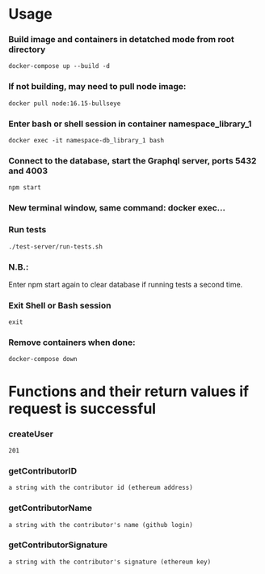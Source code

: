 # Usage

### Build image and containers in detatched mode from root directory

```
docker-compose up --build -d
```

### If not building, may need to pull node image:

```
docker pull node:16.15-bullseye
```

### Enter bash or shell session in container namespace_library_1

```
docker exec -it namespace-db_library_1 bash
```

### Connect to the database, start the Graphql server, ports 5432 and 4003

```
npm start
```

### New terminal window, same command: docker exec...

### Run tests

```
./test-server/run-tests.sh
```

### N.B.:

Enter npm start again to clear database if running tests a second time.

### Exit Shell or Bash session

```
exit
```

### Remove containers when done:

```
docker-compose down
```

# Functions and their return values if request is successful

### createUser

```
201
```

### getContributorID

```
a string with the contributor id (ethereum address)
```

### getContributorName

```
a string with the contributor's name (github login)
```

### getContributorSignature

```
a string with the contributor's signature (ethereum key)
```
